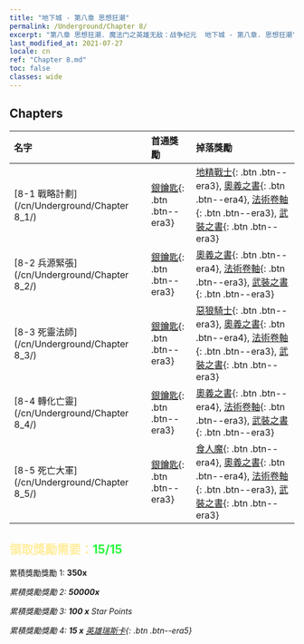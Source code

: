 ```yaml
---
title: "地下城 - 第八章 思想狂潮"
permalink: /Underground/Chapter 8/
excerpt: "第八章 思想狂潮. 魔法门之英雄无敌：战争纪元  地下城 - 第八章. 思想狂潮"
last_modified_at: 2021-07-27
locale: cn
ref: "Chapter 8.md"
toc: false
classes: wide
---
```


## Chapters

  | 名字 |  首通獎勵 | 掉落獎勵 |
  |:------------|:------------|:------------| 
  | [8-1 戰略計劃](/cn/Underground/Chapter 8_1/) | [銀鑰匙](/cn/Items/con_693/){: .btn .btn--era3} | [地精戰士](/cn/Items/unt_217/){: .btn .btn--era3}, [奧義之書](/cn/Items/mat_39/){: .btn .btn--era4}, [法術卷軸](/cn/Items/con_694/){: .btn .btn--era3}, [武裝之書](/cn/Items/mat_32/){: .btn .btn--era3} |
  | [8-2  兵源緊張](/cn/Underground/Chapter 8_2/) | [銀鑰匙](/cn/Items/con_693/){: .btn .btn--era3} | [奧義之書](/cn/Items/mat_39/){: .btn .btn--era4}, [法術卷軸](/cn/Items/con_694/){: .btn .btn--era3}, [武裝之書](/cn/Items/mat_32/){: .btn .btn--era3} |
  | [8-3 死靈法師](/cn/Underground/Chapter 8_3/) | [銀鑰匙](/cn/Items/con_693/){: .btn .btn--era3} | [惡狼騎士](/cn/Items/unt_218/){: .btn .btn--era3}, [奧義之書](/cn/Items/mat_39/){: .btn .btn--era4}, [法術卷軸](/cn/Items/con_694/){: .btn .btn--era3}, [武裝之書](/cn/Items/mat_32/){: .btn .btn--era3} |
  | [8-4 轉化亡靈](/cn/Underground/Chapter 8_4/) | [銀鑰匙](/cn/Items/con_693/){: .btn .btn--era3} | [奧義之書](/cn/Items/mat_39/){: .btn .btn--era4}, [法術卷軸](/cn/Items/con_694/){: .btn .btn--era3}, [武裝之書](/cn/Items/mat_32/){: .btn .btn--era3} |
  | [8-5 死亡大軍](/cn/Underground/Chapter 8_5/) | [銀鑰匙](/cn/Items/con_693/){: .btn .btn--era3} | [食人魔](/cn/Items/unt_220/){: .btn .btn--era4}, [奧義之書](/cn/Items/mat_39/){: .btn .btn--era4}, [法術卷軸](/cn/Items/con_694/){: .btn .btn--era3}, [武裝之書](/cn/Items/mat_32/){: .btn .btn--era3} |


## <span style="color: #ffeea0">   領取獎勵需要：</span><span style="color: #27f73a">15/15</span>

 累積獎勵獎勵 1:  **350x** <i class="fas fa-gem"/>

 累積獎勵獎勵 2:  **50000x** <i class="fas fa-coins"/>

 累積獎勵獎勵 3: **100 x** Star Points

 累積獎勵獎勵 4: **15 x** [英雄瑞斯卡](/cn/Items/her_384/){: .btn .btn--era5}

